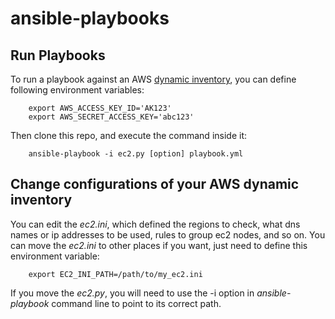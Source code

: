 # ansible-playbooks

## Run Playbooks ##
To run a playbook against an AWS [dynamic inventory](http://docs.ansible.com/intro_dynamic_inventory.html), you can define following environment variables:
~~~
    export AWS_ACCESS_KEY_ID='AK123'
    export AWS_SECRET_ACCESS_KEY='abc123'
~~~
Then clone this repo, and execute the command inside it:  
~~~
    ansible-playbook -i ec2.py [option] playbook.yml
~~~
## Change configurations of your AWS dynamic inventory ##
You can edit the _ec2.ini_, which defined the regions to check, what dns names or ip addresses to be used, rules to group ec2 nodes, and so on. You can move the _ec2.ini_ to other places if you want, just need to define this environment variable: 
~~~
    export EC2_INI_PATH=/path/to/my_ec2.ini
~~~
If you move the _ec2.py_, you will need to use the -i option in _ansible-playbook_ command line to point to its correct path. 


